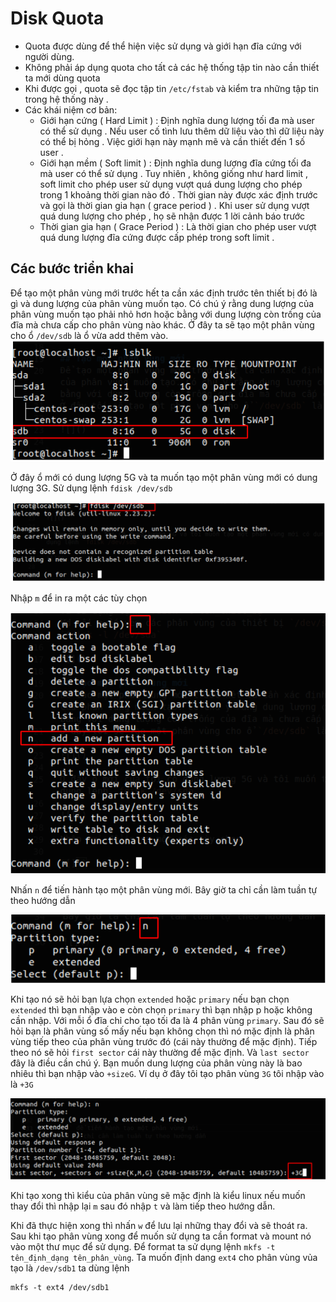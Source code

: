 ﻿# Disk Quota
 * Quota được dùng để thể hiện việc sử dụng và giới hạn đĩa cứng với người dùng.
 * Không phải áp dụng quota cho tất cả các hệ thống tập tin nào cần thiết ta mới dùng quota
 * Khi được gọi , quota sẽ đọc tập tin `/etc/fstab` và kiểm tra những tập tin trong hệ thống này .
 * Các khái niệm cơ bản:
   * Giới hạn cứng ( Hard Limit ) : Định nghĩa dung lượng tối đa mà user có thể sử dụng . Nếu user cố tình lưu thêm dữ liệu vào thì dữ liệu này có thể bị hỏng . Việc giới hạn này mạnh mẽ và cần thiết đến 1 số user .
   * Giới hạn mềm ( Soft limit ) : Định nghĩa dung lượng đĩa cứng tối đa mà user có thể sử dụng . Tuy nhiên , không giống như hard limit , soft limit cho phép user sử dụng vượt quá dung lượng cho phép trong 1 khoảng thời gian nào đó . Thời gian này được xác định trước và gọi là thời gian gia hạn ( grace period ) . Khi user sử dụng vượt quá dung lượng cho phép , họ sẽ nhận được 1 lời cảnh báo trước
   * Thời gian gia hạn ( Grace Period ) : Là thời gian cho phép user vượt quá dung lượng đĩa cứng được cấp phép trong soft limit .

## Các bước triển khai 
Để tạo một phân vùng mới trước hết ta cần xác định trước tên thiết bị đó là gì và dung lượng của phân vùng muốn tạo. Có chú ý rằng dung lượng của phân vùng muốn tạo phải nhỏ hơn hoặc bằng với dung lượng còn trống của đĩa mà chưa cấp cho phân vùng nào khác. Ở đây ta sẽ tạo một phân vùng cho ổ `/dev/sdb` là ổ vừa add thêm vào.
![](/image/quota1.png)

Ở đây ổ mới có dung lượng 5G và ta muốn tạo một phân vùng mới có dung lượng 3G. Sử dụng lệnh `fdisk /dev/sdb`

![](/image/quota2.png)

Nhập `m` để in ra một các tùy chọn

![](/image/quota3.png)

Nhấn `n` để tiến hành tạo một phân vùng mới. Bây giờ ta chỉ cần làm tuần tự theo hướng dẫn

![](/image/quota4.png)

Khi tạo nó sẽ hỏi bạn lựa chọn `extended` hoặc `primary` nếu bạn chọn `extended` thì bạn nhập vào e còn chọn `primary` thì bạn nhập p hoặc không cần nhập. Với mỗi ổ đĩa chỉ cho tạo tối đa là 4 phân vùng `primary`. Sau đó sẽ hỏi bạn là phân vùng số mấy nếu bạn không chọn thì nó mặc định là phân vùng tiếp theo của phân vùng trước đó (cái này thường để mặc định). Tiếp theo nó sẽ hỏi `first sector` cái này thường để mặc định. Và `last sector` đây là điều cần chú ý. Bạn muốn dung lượng của phân vùng này là bao nhiêu thì bạn nhập vào `+sizeG`. Ví dụ ở đây tôi tạo phân vùng `3G` tôi nhập vào là `+3G`

![](/image/quota5.png)

Khi tạo xong thì kiểu của phân vùng sẽ mặc định là kiểu linux nếu muốn thay đổi thì nhập lại `m` sau đó nhập `t` và làm tiếp theo hướng dẫn.

Khi đã thực hiện xong thì nhấn `w` để lưu lại những thay đổi và sẽ thoát ra. Sau khi tạo phân vùng xong để muốn sử dụng ta cần format và mount nó vào một thư mục để sử dụng. Để format ta sử dụng lệnh `mkfs -t tên_định_dạng tên_phân_vùng`. Ta muốn định dang `ext4` cho phân vùng vủa tạo là `/dev/sdb1` ta dùng lệnh
```
mkfs -t ext4 /dev/sdb1
```


